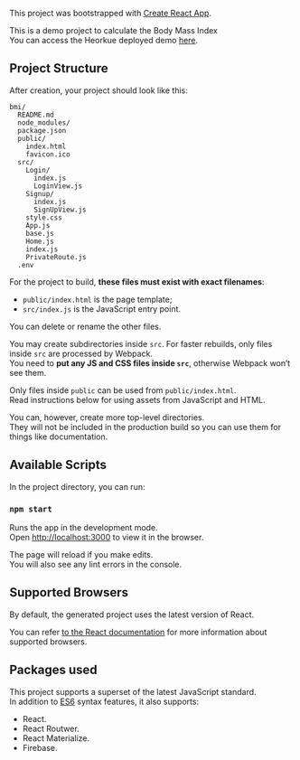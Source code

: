 This project was bootstrapped with [Create React App](https://github.com/facebookincubator/create-react-app).

This is a demo project to calculate the Body Mass Index<br>
You can access the Heorkue deployed demo [here](https://gentle-badlands-24224.herokuapp.com/).

## Project Structure

After creation, your project should look like this:

```
bmi/
  README.md
  node_modules/
  package.json
  public/
    index.html
    favicon.ico
  src/
    Login/
      index.js
      LoginView.js
    Signup/
      index.js
      SignUpView.js
    style.css
    App.js
    base.js
    Home.js
    index.js
    PrivateRoute.js
  .env
```

For the project to build, **these files must exist with exact filenames**:

* `public/index.html` is the page template;
* `src/index.js` is the JavaScript entry point.

You can delete or rename the other files.

You may create subdirectories inside `src`. For faster rebuilds, only files inside `src` are processed by Webpack.<br>
You need to **put any JS and CSS files inside `src`**, otherwise Webpack won’t see them.

Only files inside `public` can be used from `public/index.html`.<br>
Read instructions below for using assets from JavaScript and HTML.

You can, however, create more top-level directories.<br>
They will not be included in the production build so you can use them for things like documentation.

## Available Scripts

In the project directory, you can run:

### `npm start`

Runs the app in the development mode.<br>
Open [http://localhost:3000](http://localhost:3000) to view it in the browser.

The page will reload if you make edits.<br>
You will also see any lint errors in the console.


## Supported Browsers

By default, the generated project uses the latest version of React.

You can refer [to the React documentation](https://reactjs.org/docs/react-dom.html#browser-support) for more information about supported browsers.

## Packages used

This project supports a superset of the latest JavaScript standard.<br>
In addition to [ES6](https://github.com/lukehoban/es6features) syntax features, it also supports:

* React.
* React Routwer.
* React Materialize.
* Firebase.


